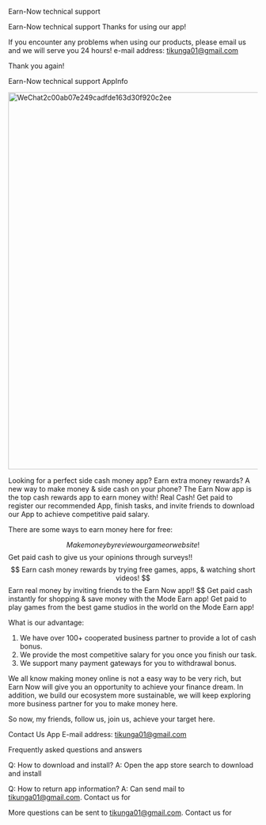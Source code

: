 Earn-Now technical support

Earn-Now technical support Thanks for using our app!

If you encounter any problems when using our products, please email us and we will serve you 24 hours! e-mail address: tikunga01@gmail.com

Thank you again!

Earn-Now technical support AppInfo

<img width="762" alt="WeChat2c00ab07e249cadfde163d30f920c2ee" src="https://user-images.githubusercontent.com/36095568/209086310-0004c038-1d29-42e3-807f-a688fd96ff6f.png">

Looking for a perfect side cash money app? Earn extra money rewards? A new way to make money & side cash on your phone? The Earn Now app is the top cash rewards app to earn money with! Real Cash! Get paid to register our recommended App, finish tasks, and invite friends to download our App to achieve competitive paid salary.

There are some ways to earn money here for free:

$$ Make money by review our game or website!
$$ Get paid cash to give us your opinions through surveys!!
$$ Earn cash money rewards by trying free games, apps, & watching short videos!
$$ Earn real money by inviting friends to the Earn Now app!!
$$ Get paid cash instantly for shopping & save money with the Mode Earn app!
Get paid to play games from the best game studios in the world on the Mode Earn app!

What is our advantage:
1.	We have over 100+ cooperated business partner to provide a lot of cash bonus.
2.	We provide the most competitive salary for you once you finish our task.
3.	We support many payment gateways for you to withdrawal bonus.

We all know making money online is not a easy way to be very rich, but Earn Now will give you an opportunity to achieve your finance dream. In addition, we build our ecosystem more sustainable, we will keep exploring more business partner for you to make money here. 

So now, my friends, follow us, join us, achieve your target here.

Contact Us
App E-mail address: tikunga01@gmail.com

Frequently asked questions and answers

Q: How to download and install?
A: Open the app store search to download and install

Q: How to return app information?
A: Can send mail to tikunga01@gmail.com. Contact us for

More questions can be sent to tikunga01@gmail.com. Contact us for
